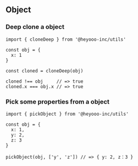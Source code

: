 ## Object

### Deep clone a object

```
import { cloneDeep } from '@heyooo-inc/utils'

const obj = {
  x: 1
}

const cloned = cloneDeep(obj)

cloned !== obj     // => true
cloned.x === obj.x // => true
```

### Pick some properties from a object

```
import { pickObject } from '@heyooo-inc/utils'

const obj = {
  x: 1,
  y: 2,
  z: 3
}

pickObject(obj, ['y', 'z']) // => { y: 2, z：3 }
```
